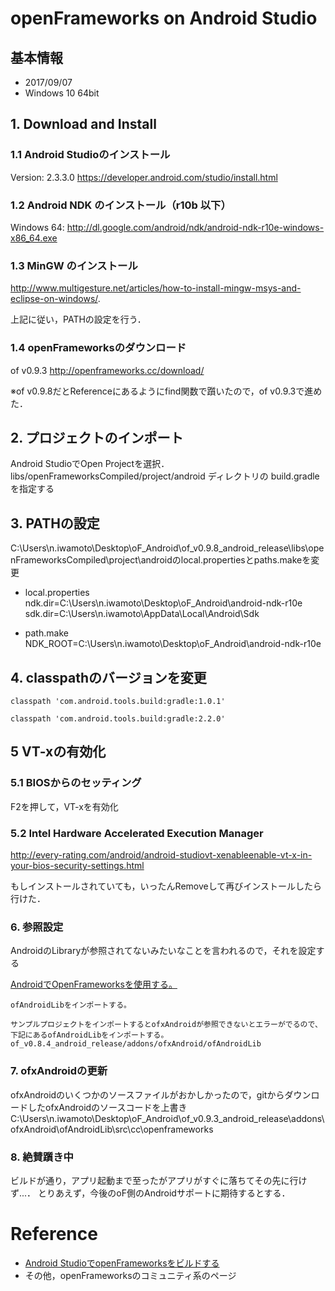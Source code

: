 # openFrameworks on Android Studio

## 基本情報
+ 2017/09/07
+ Windows 10 64bit

## 1. Download and Install

### 1.1 Android Studioのインストール
Version: 2.3.3.0
https://developer.android.com/studio/install.html

### 1.2 Android NDK のインストール（r10b 以下）
Windows 64: http://dl.google.com/android/ndk/android-ndk-r10e-windows-x86_64.exe

### 1.3 MinGW のインストール
http://www.multigesture.net/articles/how-to-install-mingw-msys-and-eclipse-on-windows/.

上記に従い，PATHの設定を行う．

### 1.4 openFrameworksのダウンロード
of v0.9.3
http://openframeworks.cc/download/

※of v0.9.8だとReferenceにあるようにfind関数で躓いたので，of v0.9.3で進めた．

## 2. プロジェクトのインポート

Android StudioでOpen Projectを選択．libs/openFrameworksCompiled/project/android ディレクトリの build.gradleを指定する

## 3. PATHの設定

C:\Users\n.iwamoto\Desktop\oF_Android\of_v0.9.8_android_release\libs\openFrameworksCompiled\project\androidのlocal.propertiesとpaths.makeを変更

+ local.properties
      ndk.dir=C\:\\Users\\n.iwamoto\\Desktop\\oF_Android\\android-ndk-r10e
      sdk.dir=C\:\\Users\\n.iwamoto\\AppData\\Local\\Android\\Sdk

+ path.make
      NDK_ROOT=C\:\\Users\\n.iwamoto\\Desktop\\oF_Android\\android-ndk-r10e

## 4. classpathのバージョンを変更

    classpath 'com.android.tools.build:gradle:1.0.1'

    classpath 'com.android.tools.build:gradle:2.2.0'


## 5 VT-xの有効化

### 5.1 BIOSからのセッティング
F2を押して，VT-xを有効化

### 5.2 Intel Hardware Accelerated Execution Manager

http://every-rating.com/android/android-studiovt-xenableenable-vt-x-in-your-bios-security-settings.html

もしインストールされていても，いったんRemoveして再びインストールしたら行けた．



### 6. 参照設定
AndroidのLibraryが参照されてないみたいなことを言われるので，それを設定する

[AndroidでOpenFrameworksを使用する。](https://gist.github.com/ujhrkzy/52e0265c09d2639b7ee4)

    ofAndroidLibをインポートする。

    サンプルプロジェクトをインポートするとofxAndroidが参照できないとエラーがでるので、下記にあるofAndroidLibをインポートする。
    of_v0.8.4_android_release/addons/ofxAndroid/ofAndroidLib

### 7. ofxAndroidの更新

ofxAndroidのいくつかのソースファイルがおかしかったので，gitからダウンロードしたofxAndroidのソースコードを上書き
C:\Users\n.iwamoto\Desktop\oF_Android\of_v0.9.3_android_release\addons\ofxAndroid\ofAndroidLib\src\cc\openframeworks

### 8. 絶賛躓き中

ビルドが通り，アプリ起動まで至ったがアプリがすぐに落ちてその先に行けず...．
とりあえず，今後のoF側のAndroidサポートに期待するとする．

# Reference

+ [Android StudioでopenFrameworksをビルドする](http://qiita.com/chimanaco/items/093805fa18208378abb0)
+ その他，openFrameworksのコミュニティ系のページ
